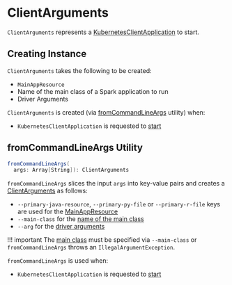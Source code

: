 # ClientArguments

`ClientArguments` represents a [KubernetesClientApplication](KubernetesClientApplication.md) to start.

## Creating Instance

`ClientArguments` takes the following to be created:

* <span id="mainAppResource"> `MainAppResource`
* <span id="mainClass"> Name of the main class of a Spark application to run
* <span id="driverArgs"> Driver Arguments

`ClientArguments` is created (via [fromCommandLineArgs](#fromCommandLineArgs) utility) when:

* `KubernetesClientApplication` is requested to [start](KubernetesClientApplication.md#start)

## <span id="fromCommandLineArgs"> fromCommandLineArgs Utility

```scala
fromCommandLineArgs(
  args: Array[String]): ClientArguments
```

`fromCommandLineArgs` slices the input `args` into key-value pairs and creates a [ClientArguments](#creating-instance) as follows:

* `--primary-java-resource`, `--primary-py-file` or `--primary-r-file` keys are used for the [MainAppResource](#mainAppResource)
* `--main-class` for the [name of the main class](#mainClass)
* `--arg` for the [driver arguments](#driverArgs)

!!! important
    The [main class](#mainClass) must be specified via `--main-class` or `fromCommandLineArgs` throws an `IllegalArgumentException`.

`fromCommandLineArgs` is used when:

* `KubernetesClientApplication` is requested to [start](KubernetesClientApplication.md#start)
